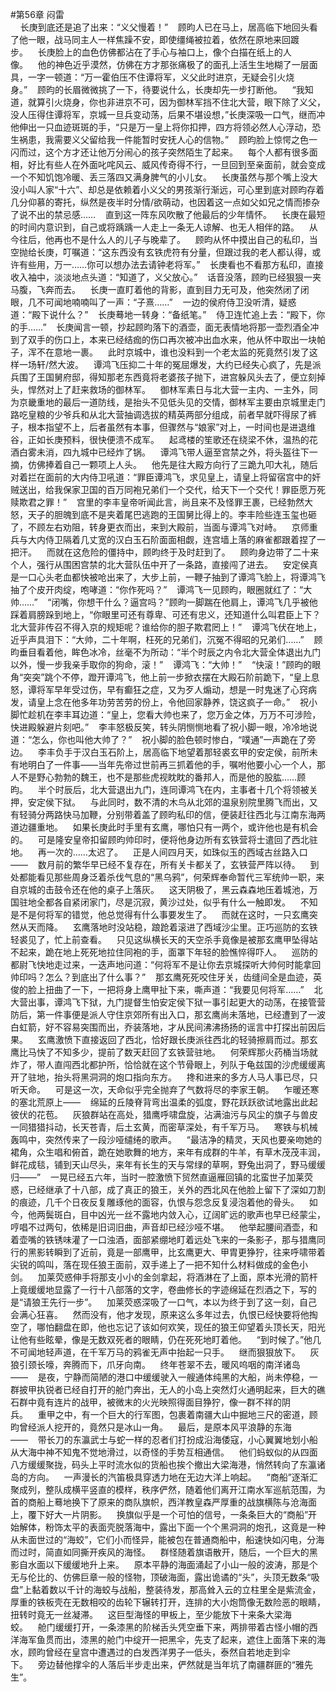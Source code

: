 #第56章 闷雷<br />    长庚到底还是追了出来：“义父慢着！”    顾昀人已在马上，居高临下地回头看了他一眼，战马同主人一样焦躁不安，即使缰绳被拉着，依然在原地来回踱步。    长庚脸上的血色仿佛都沾在了手心与袖口上，像个白描在纸上的人像。    他的神色近乎漠然，仿佛在方才那张痛极了的面孔上活生生地糊了一层面具，一字一顿道：“万一霍伯压不住谭将军，义父此时进京，无疑会引火烧身。”    顾昀的长眉微微挑了一下，待要说什么，长庚却先一步打断他。    “我知道，就算引火烧身，你也非进京不可，因为御林军挡不住北大营，眼下除了义父，没人压得住谭将军，京城一旦兵变动荡，后果不堪设想，”长庚深吸一口气，继而冲他伸出一只血迹斑斑的手，“只是万一皇上将你扣押，四方将领必然人心浮动，恐生祸患，我需要义父留给我一件能暂时安抚人心的信物。”    顾昀脸上惊愕之色一闪而过，这个方才还让他万分闹心的孩子突然陌生了起来。    每个人都有很多面相，好比有些人在外面叱咤风云、威风传奇得不行，一旦回到至亲面前，就会变成一个不知饥饱冷暖、丢三落四又满身脾气的小儿女。    长庚虽然与那个嘴上没大没小叫人家“十六”、却总是依赖着小义父的男孩渐行渐远，可心里到底对顾昀存着几分仰慕的寄托，纵然是夜半时分情/欲萌动，也因着这一点如父如兄之情而掺杂了说不出的禁忌感……    直到这一阵东风吹散了他最后的少年情怀。    长庚在最短的时间内意识到，自己或将踽踽一人走上一条无人谅解、也无人相伴的路。    从今往后，他再也不是什么人的儿子与晚辈了。    顾昀从怀中摸出自己的私印，当空抛给长庚，叮嘱道：“这东西没有玄铁虎符有分量，但跟过我的老人都认得，或许有些用，万一……你可以想办法去请钟老将军。”    长庚看也不看那方私印，直接收入袖中，淡淡地点头道：“知道了，义父放心。”    话音没落，顾昀已经狠狠一夹马腹，飞奔而去。    长庚一直盯着他的背影，直到目力无可及，他突然闭了闭眼，几不可闻地喃喃叫了一声：“子熹……”    一边的侯府侍卫没听清，疑惑道：“殿下说什么？”    长庚蓦地一转身：“备纸笔。”    侍卫连忙追上去：“殿下，你的手……”    长庚闻言一顿，抄起顾昀落下的酒壶，面无表情地将那一壶烈酒全冲到了双手的伤口上，本来已经结痂的伤口再次被冲出血水来，他从怀中取出一块帕子，浑不在意地一裹。    此时京城中，谁也没料到一个老太监的死竟然引发了这样一场轩/然大波。    谭鸿飞压抑二十年的冤屈爆发，大约已经失心疯了，先是派兵围了王国舅府邸，得知那老东西竟将老婆孩子抛下，进宫躲风头去了，便立刻掉头，悍然对上了赶来救场的御林军。    御林军素日与北大营一主内、一主外，同为京畿重地的最后一道防线，是抬头不见低头见的交情，御林军主要由京城里走门路吃皇粮的少爷兵和从北大营抽调选拔的精英两部分组成，前者早就吓得尿了裤子，根本指望不上，后者虽然有本事，但骤然与“娘家”对上，一时间也是进退维谷，正如长庚预料，很快便溃不成军。    起鸢楼的笙歌还在绕梁不休，温热的花酒白雾未消，四九城中已经炸了锅。    谭鸿飞带人逼至宫禁之外，将头盔往下一摘，仿佛捧着自己一颗项上人头。    他先是往大殿方向行了三跪九叩大礼，随后对着拦在面前的大内侍卫吼道：“罪臣谭鸿飞，求见皇上，请皇上将留宿宫中的奸贼送出，给我保家卫国的百万同袍兄弟们一个交代，给天下一个交代！罪臣愿万死赎欺君之罪！”    宫里的李丰皇帝听闻此言，尚且来不及怪罪王裹，已经勃然大怒，天子的胆魄到底不是夹着尾巴逃跑的王国舅比得上的。李丰险些连玉玺也砸了，不顾左右劝阻，转身更衣而出，来到大殿前，当面与谭鸿飞对峙。    京师重兵与大内侍卫隔着几丈宽的汉白玉石阶面面相觑，连宫墙上落的麻雀都跟着捏了一把汗。    而就在这危险的僵持中，顾昀终于及时赶到了。    顾昀身边带了二十来个人，强行从围困宫禁的北大营队伍中开了一条路，直接闯了进去。    安定侯真是一口心头老血都快被呛出来了，大步上前，一鞭子抽到了谭鸿飞脸上，将谭鸿飞抽了个皮开肉绽，咆哮道：“你作死吗？”    谭鸿飞一见顾昀，眼圈就红了：“大帅……”    “闭嘴，你想干什么？逼宫吗？”顾昀一脚踹在他肩上，谭鸿飞几乎被他踩着肩膀跺到地上，“你眼里可还有尊卑、可还有忠义，还知道什么叫君臣上下？北大营非传召不得入京的规矩呢？谁给你的胆子欺君罔上！”    谭鸿飞伏在地上，近乎声具泪下：“大帅，二十年啊，枉死的兄弟们，沉冤不得昭的兄弟们……”    顾昀垂目看着他，眸色冰冷，丝毫不为所动：“半个时辰之内令北大营全体退出九门以外，慢一步我亲手取你的狗命，滚！”    谭鸿飞：“大帅！”    “快滚！”顾昀的眼角“突突”跳个不停，蹬开谭鸿飞，他上前一步掀衣摆在大殿石阶前跪下，“皇上息怒，谭将军早年受过伤，早有癫狂之症，又为歹人煽动，想是一时鬼迷了心窍病发，请皇上念在他多年功劳苦劳的份上，令他回家静养，饶这疯子一命。”    祝小脚忙趁机在李丰耳边道：“皇上，您看大帅也来了，您万金之体，万万不可涉险，快进殿躲避片刻吧。”    李丰怒极反笑，转头阴恻恻地看了祝小脚一眼，冷冷地说道：“怎么，你也叫他大帅了？”    祝小脚的脸色顿时惨白，“噗通”一声跪在了旁边。    李丰负手于汉白玉石阶上，居高临下地望着那轻裘玄甲的安定侯，前所未有地明白了一件事——当年先帝过世前再三抓着他的手，嘱咐他要小心一个人，那人不是野心勃勃的魏王，也不是那些虎视眈眈的番邦人，而是他的股肱……顾昀。    半个时辰后，北大营退出九门，连同谭鸿飞在内，主事者十几个将领被关押，安定侯下狱。    与此同时，数不清的木鸟从北郊的温泉别院里腾飞而出，又有轻骑分两路快马加鞭，分别带着盖了顾昀私印的信，便装赶往西北与江南东海两道边疆重地。    如果长庚此时手里有玄鹰，哪怕只有一两个，或许他也是有机会的。    可是隆安皇帝扣留顾昀帅印时，便将他身边所有玄铁营将士遣回了西北驻地。    再一次的……太迟了。    正是人间四月天，如珠似玉的西域古丝路入口——    数月前的繁华早已经不复存在，所有关卡都关了，玄铁营严阵以待。    到处都能看见那些周身泛着杀伐气息的“黑乌鸦”，何荣辉奉命暂代三军统帅一职，来自京城的击鼓令还在他的桌子上落灰。    这天阴极了，黑云森森地压着城池，万国驻地全都各自紧闭家门，尽是沉寂，黄沙过处，似乎有什么一触即发。    不知是不是何将军的错觉，他总觉得有什么事要发生了。    而就在这时，一只玄鹰突然从天而降。    玄鹰落地时没站稳，踉跄着滚进了西域沙尘里。正巧巡防的玄铁轻裘见了，忙上前查看。    只见这纵横长天的天空杀手竟像是被那玄鹰甲坠得站不起来，跪在地上死死地拉住同袍的手，面罩下年轻的脸憔悴得吓人。    巡防的都尉飞快地走过来，一迭声地问道：“何将军不是让你去京城探听大帅何时能拿回帅印吗？怎么？到底出了什么事？”    那玄鹰死死咬住牙关，齿缝间全是血迹，英俊的脸上扭曲了一下，一把将身上鹰甲扯下来，嘶声道：“我要见何将军……”    北大营出事，谭鸿飞下狱，九门提督生怕安定侯下狱一事引起更大的动荡，在接管营防后，第一件事便是派人守住京郊所有出入口，那玄鹰尚未落地，已经遭到了一波白虹箭，好不容易突围而出，乔装落地，才从民间沸沸扬扬的谣言中打探出前因后果。    玄鹰激愤下直接返回了西北，恰好跟长庚派往西北的轻骑擦肩而过。那玄鹰比马快了不知多少，提前了数天赶回了玄铁营驻地。    何荣辉那火药桶当场就炸了，带人直闯西北都护所，恰恰就在这个节骨眼上，列队于龟兹国的沙虎缓缓离开了驻地，抬头将黑洞洞的炮口指向东方。    搀和进来的多方人马人事已尽，只听天命。    可是这一次，天命似乎完全抛弃了气数将尽的李家王朝。    乍暖还寒的塞北荒原上——    绵延的丘陵脊背弯出温柔的弧度，野花跃跃欲试地露出此起彼伏的花苞。    灰狼群站在高处，猎鹰呼啸盘旋，沾满油污与风尘的旗子与兽皮一同猎猎抖动，长天苍青，后土玄黄，而密草深处，有千军万马。    寒铁与机械轰鸣中，突然传来了一段沙哑缱绻的歌声。    “最洁净的精灵，天风也要亲吻她的裙角，众生唱和俯首，跪在她歌舞的地方，来年有成群的牛羊，有草木茂茂丰润，鲜花成毯，铺到天山尽头，来年有长生的天与常绿的草啊，野兔出洞了，野马缓缓归——”    一晃已经五六年，当时一腔激愤下贸然直逼雁回镇的北蛮世子加莱荧惑，已经继承了十八部，成了真正的狼王，关外的西北风在他脸上留下了深如刀割的痕迹，几千个日夜反复雕琢他的面容，仇恨与怨念反复浸泡着他的骨头。    如今，他两鬓斑白，目中凶光一丝不露地内敛入心，辽阔旷远的歌声也早已经蒙尘，哼唱不过两句，依稀是旧词旧曲，声音却已经沙哑不堪。    他举起腰间酒壶，和着壶嘴的铁锈味灌了一口浊酒，面部紧绷地盯着远处飞来的一条影子，那与猎鹰同行的黑影转瞬到了近前，竟是一部鹰甲，比玄鹰更大、甲胄更狰狞，往来呼啸带着尖锐的鸣叫，落在现任狼王面前，双手递上了一把不知什么材料做成的金色小剑。    加莱荧惑伸手将那支小小的金剑拿起，将酒淋在了上面，原本光滑的箭杆上竟缓缓地显露了一行十八部落的文字，卷曲修长的字迹绵延在烈酒之下，写的是“请狼王先行一步”。    加莱荧惑深吸了一口气，本以为终于到了这一刻，自己会满心狂喜。    然而没有，他才发现，原来这么多年过去，仇恨已经快要将他掏空了，哪怕翻盘在即，他也忘记了该如何欢笑，现任的狼王仰望着头顶长天，阳光让他有些眩晕，像是无数双死者的眼睛，仍在死死地盯着他。    “到时候了。”他几不可闻地轻声道，在千军万马的鸦雀无声中抬起一只手。    继而狠狠放下。    灰狼引颈长嚎，奔腾而下，爪牙向南。    终年苍翠不去，暖风呜咽的南洋诸岛——    是夜，宁静而简陋的港口中缓缓驶入一艘通体纯黑的大船，尚未停稳，一群披甲执锐者已经自打开的舱门奔出，无人的小岛上突然灯火通明起来，巨大的礁石群中竟有连片的战甲，被微末的火光映照得面目狰狞，像一群不祥的阴兵。    重甲之中，有一个巨大的行军图，包裹着南疆大山中掘地三尺的密道，顾昀曾经派人挖开的，竟然只是冰山一角。    最后，是原本风平浪静的东海——    带长刀的东瀛武士与蛇一样的忍者们打扮成沿海倭寇，小心翼翼地划小船从大海中神不知鬼不觉地滑过，以奇怪的手势互相通信。    他们蚂蚁似的从四面八方缓缓聚拢，码头上平时流水似的货船也挨个撤出大梁海港，悄然转向了东瀛诸岛的方向。    一声漫长的汽笛极具穿透力地在无边大洋上响起。    “商船”逐渐汇聚成列，整队成横平竖直的模样，秩序俨然，随着他们离开江南水军巡航范围，为首的商船上蓦地换下了原来的商队旗帜，西洋教皇森严厚重的战旗横陈与沧海面上，覆下好大一片阴影。    换旗似乎是一个可怕的信号，一条条巨大的“商船”开始解体，粉饰太平的表面壳脱落海中，露出下面一个个黑洞洞的炮孔，这竟是一种从未面世过的“海蛟”，它们小而怪异，能被包在普通商船中，船速快如闪电，分海而过时，简直如同撕开疾风的海怪。    群怪随着旗语散开，随后，一个巨大的黑影自水面以下缓缓地升上来。    原本平静的海面涌起了小山一般的波涛，那是个无与伦比的、仿佛巨章一般的怪物，顶破海面，露出诡谲的“头”，头顶无数条“吸盘”上黏着数以千计的海蛟与战船，整装待发，那高耸入云的立柱里全是紫流金，厚重的铁板壳在无数相咬的齿轮下辗转打开，连排的大小炮筒像无数险恶的眼睛，扭转时竟无一丝凝滞。    这巨型海怪的甲板上，至少能放下十来条大梁海蛟。    舱门缓缓打开，一条漆黑的阶梯舌头凭空垂下来，两排带着古怪小帽的西洋海军鱼贯而出，漆黑的舱门中绽开一把黑伞，先支了起来，遮住上面落下来的海水，顾昀曾经在皇宫中遭遇过的白发西洋男子一低头，泰然自若地走到伞下。    旁边替他撑伞的人落后半步走出来，俨然就是当年坑了南疆群匪的“雅先生”。